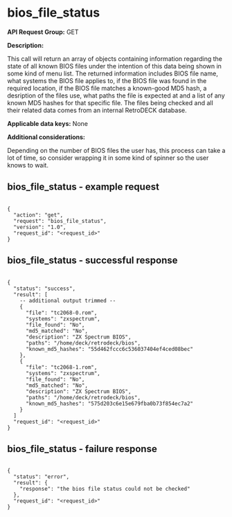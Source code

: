 # bios_file_status

**API Request Group:** GET

**Description:**

This call will return an array of objects containing information regarding the state of all known BIOS files under the intention of this data being shown in some kind of menu list. The returned information includes BIOS file name, what systems the BIOS file applies to, if the BIOS file was found in the required location, if the BIOS file matches a known-good MD5 hash, a desription of the files use, what paths the file is expected at and a list of any known MD5 hashes for that specific file. The files being checked and all their related data comes from an internal RetroDECK database.

**Applicable data keys:** None

**Additional considerations:**

Depending on the number of BIOS files the user has, this process can take a lot of time, so consider wrapping it in some kind of spinner so the user knows to wait.

## bios_file_status - example request

```

{
  "action": "get",
  "request": "bios_file_status",
  "version": "1.0",
  "request_id": "<request_id>"
}

```

## bios_file_status - successful response

```

{
  "status": "success",
  "result": [
    -- additional output trimmed --
    {
      "file": "tc2068-0.rom",
      "systems": "zxspectrum",
      "file_found": "No",
      "md5_matched": "No",
      "description": "ZX Spectrum BIOS",
      "paths": "/home/deck/retrodeck/bios",
      "known_md5_hashes": "55d462fccc6c536037404ef4ced08bec"
    },
    {
      "file": "tc2068-1.rom",
      "systems": "zxspectrum",
      "file_found": "No",
      "md5_matched": "No",
      "description": "ZX Spectrum BIOS",
      "paths": "/home/deck/retrodeck/bios",
      "known_md5_hashes": "575d203c6e15e679fba0b73f854ec7a2"
    }
  ]
  "request_id": "<request_id>"
}

```

## bios_file_status - failure response


```

{
  "status": "error",
  "result": {
    "response": "the bios file status could not be checked"
  },
  "request_id": "<request_id>"
}

```

